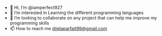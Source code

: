 - 👋 Hi, I’m @iamperfect927
- 👀 I’m interested in Learning the different programming languages  
- 💞️ I’m looking to collaborate on any project that can help me improve my programming skills 
- 📫 How to reach me djielaparfait99@gmail.com

<!---
iamperfect927/iamperfect927 is a ✨ special ✨ repository because its `README.md` (this file) appears on your GitHub profile.
You can click the Preview link to take a look at your changes.
--->
